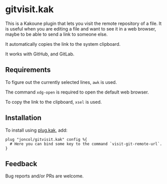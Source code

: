 # gitvisit.kak

This is a Kakoune plugin that lets you visit the remote repository of a file. It
is useful when you are editing a file and want to see it in a web browser, maybe
to be able to send a link to someone else.

It automatically copies the link to the system clipboard.

It works with GitHub, and GitLab.

## Requirements

To figure out the currently selected lines, `awk` is used.

The command `xdg-open` is required to open the default web browser.

To copy the link to the clipboard, `xsel` is used.


## Installation

To install using [plug.kak](https://github.com/andreyorst/plug.kak), add:
```kak
plug "joncol/gitvisit.kak" config %{
  # Here you can bind some key to the command `visit-git-remote-url`.
}
```

## Feedback

Bug reports and/or PRs are welcome.
